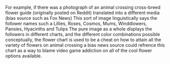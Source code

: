 For example, if there was a photograph of an animal crossing cross-breed flower guide (originally posted on Reddit)
translated into a different media (bias source such as Fox News)
This sort of image linguistically says the follower names such a Lillies, Roses, Cosmos, Mums, Winddlowers, Pansies, Hyacinths and Tulips
The pure image as a whole displays the followers in different charts, and the different color combinations possible
conceptually, the flower chart is used to be a cheat on how to attain all the variety of flowers on animal crossing
a bias news source could refrence this chart as a way to blame video game addiction on all of the cool flower options available. 
